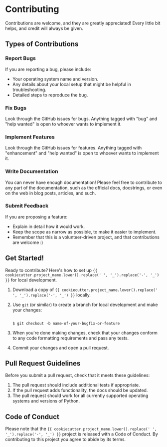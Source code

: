 # Contributing

Contributions are welcome, and they are greatly appreciated! Every little bit helps, and credit will always be given.

## Types of Contributions

### Report Bugs

If you are reporting a bug, please include:

* Your operating system name and version.
* Any details about your local setup that might be helpful in troubleshooting.
* Detailed steps to reproduce the bug.

### Fix Bugs

Look through the GitHub issues for bugs. Anything tagged with "bug" and "help wanted" is open to whoever wants to implement it.

### Implement Features

Look through the GitHub issues for features. Anything tagged with "enhancement" and "help wanted" is open to whoever wants to implement it.

### Write Documentation

You can never have enough documentation! Please feel free to contribute to any part of the documentation, such as the official docs, docstrings, or even on the web in blog posts, articles, and such.

### Submit Feedback

If you are proposing a feature:

* Explain in detail how it would work.
* Keep the scope as narrow as possible, to make it easier to implement.
* Remember that this is a volunteer-driven project, and that contributions are welcome :)

 

## Get Started!

Ready to contribute? Here's how to set up `{{ cookiecutter.project_name.lower().replace(' ', '_').replace('-', '_') }}` for local development.

 

1. Download a copy of `{{ cookiecutter.project_name.lower().replace(' ', '_').replace('-', '_') }}` locally.

2. Use `git` (or similar) to create a branch for local development and make your changes:

    ```console

    $ git checkout -b name-of-your-bugfix-or-feature

    ```
3. When you're done making changes, check that your changes conform to any code formatting requirements and pass any tests.

4. Commit your changes and open a pull request.

## Pull Request Guidelines

Before you submit a pull request, check that it meets these guidelines:

1. The pull request should include additional tests if appropriate.
2. If the pull request adds functionality, the docs should be updated.
3. The pull request should work for all currently supported operating systems and versions of Python.

 

## Code of Conduct

Please note that the `{{ cookiecutter.project_name.lower().replace(' ', '_').replace('-', '_') }}` project is released with a Code of Conduct. By contributing to this project you agree to abide by its terms.